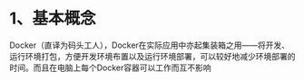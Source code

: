 # 1、基本概念

Docker（直译为码头工人），Docker在实际应用中亦起集装箱之用——将开发、运行环境打包，方便开发环境布置以及运行环境部署，可以较好地减少环境部署的时间。而且在电脑上每个Docker容器可以工作而互不影响

